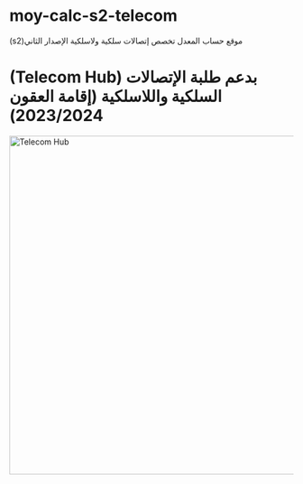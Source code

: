 # moy-calc-s2-telecom
(s2)موقع حساب المعدل تخصص إتصالات سلكية ولاسلكية الإصدار الثاني
# (Telecom Hub) بدعم طلبة الإتصالات السلكية واللاسلكية (إقامة العقون 2023/2024)
<img src="blob:https://web.telegram.org/f6824aae-6bdb-480a-b8a3-dbd89c198e8c" alt="Telecom Hub" width="600"/>
